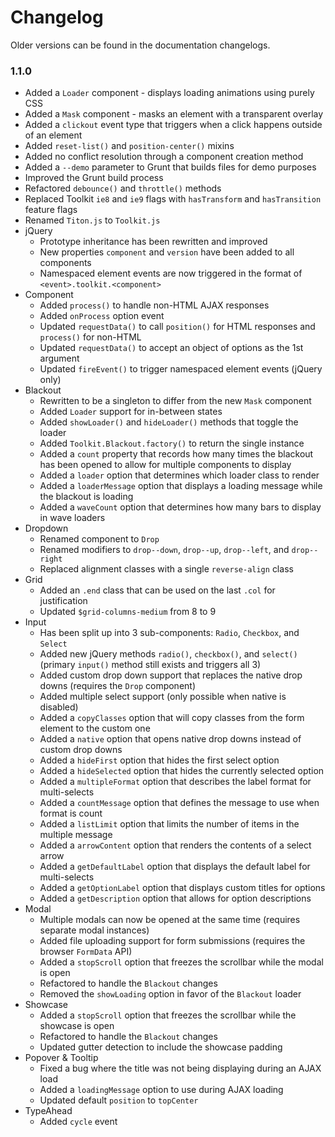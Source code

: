 # Changelog #

Older versions can be found in the documentation changelogs.

### 1.1.0 ###
* Added a `Loader` component - displays loading animations using purely CSS
* Added a `Mask` component - masks an element with a transparent overlay
* Added a `clickout` event type that triggers when a click happens outside of an element
* Added `reset-list()` and `position-center()` mixins
* Added no conflict resolution through a component creation method
* Added a `--demo` parameter to Grunt that builds files for demo purposes
* Improved the Grunt build process
* Refactored `debounce()` and `throttle()` methods
* Replaced Toolkit `ie8` and `ie9` flags with `hasTransform` and `hasTransition` feature flags
* Renamed `Titon.js` to `Toolkit.js`
* jQuery
    * Prototype inheritance has been rewritten and improved
    * New properties `component` and `version` have been added to all components
    * Namespaced element events are now triggered in the format of `<event>.toolkit.<component>`
* Component
    * Added `process()` to handle non-HTML AJAX responses
    * Added `onProcess` option event
    * Updated `requestData()` to call `position()` for HTML responses and `process()` for non-HTML
    * Updated `requestData()` to accept an object of options as the 1st argument
    * Updated `fireEvent()` to trigger namespaced element events (jQuery only)
* Blackout
    * Rewritten to be a singleton to differ from the new `Mask` component
    * Added `Loader` support for in-between states
    * Added `showLoader()` and `hideLoader()` methods that toggle the loader
    * Added `Toolkit.Blackout.factory()` to return the single instance
    * Added a `count` property that records how many times the blackout has been opened to allow for multiple components to display
    * Added a `loader` option that determines which loader class to render
    * Added a `loaderMessage` option that displays a loading message while the blackout is loading
    * Added a `waveCount` option that determines how many bars to display in wave loaders
* Dropdown
    * Renamed component to `Drop`
    * Renamed modifiers to `drop--down`, `drop--up`, `drop--left`, and `drop--right`
    * Replaced alignment classes with a single `reverse-align` class
* Grid
    * Added an `.end` class that can be used on the last `.col` for justification
    * Updated `$grid-columns-medium` from 8 to 9
* Input
    * Has been split up into 3 sub-components: `Radio`, `Checkbox`, and `Select`
    * Added new jQuery methods `radio()`, `checkbox()`, and `select()` (primary `input()` method still exists and triggers all 3)
    * Added custom drop down support that replaces the native drop downs (requires the `Drop` component)
    * Added multiple select support (only possible when native is disabled)
    * Added a `copyClasses` option that will copy classes from the form element to the custom one
    * Added a `native` option that opens native drop downs instead of custom drop downs
    * Added a `hideFirst` option that hides the first select option
    * Added a `hideSelected` option that hides the currently selected option
    * Added a `multipleFormat` option that describes the label format for multi-selects
    * Added a `countMessage` option that defines the message to use when format is count
    * Added a `listLimit` option that limits the number of items in the multiple message
    * Added a `arrowContent` option that renders the contents of a select arrow
    * Added a `getDefaultLabel` option that displays the default label for multi-selects
    * Added a `getOptionLabel` option that displays custom titles for options
    * Added a `getDescription` option that allows for option descriptions
* Modal
    * Multiple modals can now be opened at the same time (requires separate modal instances)
    * Added file uploading support for form submissions (requires the browser `FormData` API)
    * Added a `stopScroll` option that freezes the scrollbar while the modal is open
    * Refactored to handle the `Blackout` changes
    * Removed the `showLoading` option in favor of the `Blackout` loader
* Showcase
    * Added a `stopScroll` option that freezes the scrollbar while the showcase is open
    * Refactored to handle the `Blackout` changes
    * Updated gutter detection to include the showcase padding
* Popover & Tooltip
    * Fixed a bug where the title was not being displaying during an AJAX load
    * Added a `loadingMessage` option to use during AJAX loading
    * Updated default `position` to `topCenter`
* TypeAhead
    * Added `cycle` event